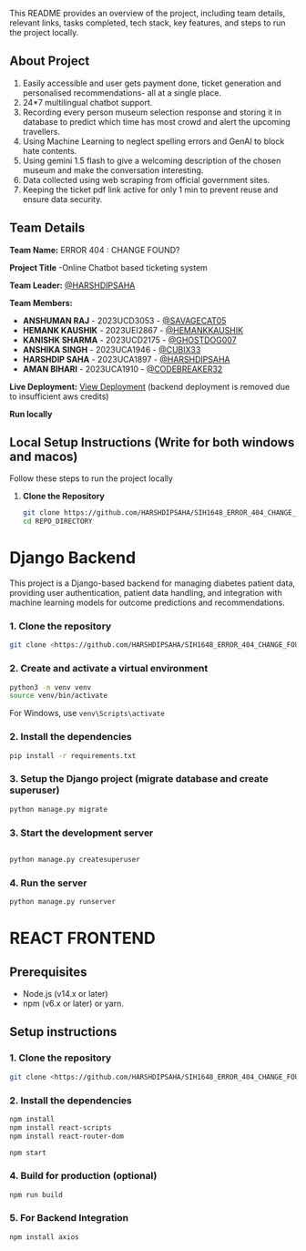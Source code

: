 This README provides an overview of the project, including team details, relevant links, tasks completed, tech stack, key features, and steps to run the project locally.


## About Project
1. Easily accessible and user gets payment done, ticket generation and personalised recommendations- all at a single place.
2. 24*7 multilingual chatbot support.
3. Recording every person museum selection response and storing it in database to predict which time has most crowd and alert the upcoming travellers.
4. Using Machine Learning to neglect spelling errors and GenAI to block hate contents.
5. Using gemini 1.5 flash to give a welcoming description of the chosen museum and make the conversation interesting.
6. Data collected using web scraping from official government sites.
7. Keeping the ticket pdf link active for only 1 min to prevent reuse and ensure data security.


## Team Details

**Team Name:** ERROR 404 : CHANGE FOUND?

**Project Title** -Online Chatbot based ticketing system

**Team Leader:** [@HARSHDIPSAHA](https://github.com/HARSHDIPSAHA)

**Team Members:**

- **ANSHUMAN RAJ** - 2023UCD3053 - [@SAVAGECAT05](https://github.com/SAVAGECAT05)
- **HEMANK KAUSHIK** - 2023UEI2867 - [@HEMANKKAUSHIK](https://github.com/HEMANKKAUSHIK)
- **KANISHK SHARMA** - 2023UCD2175 - [@GHOSTDOG007](https://github.com/GHOSTDOG007)
- **ANSHIKA SINGH** - 2023UCA1946 - [@CUBIX33](https://github.com/CUBIX33)
- **HARSHDIP SAHA** - 2023UCA1897 - [@HARSHDIPSAHA](https://github.com/HARSHDIPSAHA)
- **AMAN BIHARI** - 2023UCA1910 - [@CODEBREAKER32](https://github.com/CODEBREAKER32)

**Live Deployment:** [View Deployment](https://willowy-toffee-89c6b8.netlify.app/)
  (backend deployment is removed due to insufficient aws credits)
  
**Run locally**
## Local Setup Instructions (Write for both windows and macos)

Follow these steps to run the project locally

1. **Clone the Repository**
   ```bash
   git clone https://github.com/HARSHDIPSAHA/SIH1648_ERROR_404_CHANGE_FOUND
   cd REPO_DIRECTORY
   ```

# Django Backend 

This project is a Django-based backend for managing diabetes patient data, providing user authentication, patient data handling, and integration with machine learning models for outcome predictions and recommendations.
### 1. Clone the repository
 ```bash
git clone <https://github.com/HARSHDIPSAHA/SIH1648_ERROR_404_CHANGE_FOUND>
```
### 2. Create and activate a virtual environment
 ```bash
python3 -m venv venv
source venv/bin/activate
``` 
For Windows, use `venv\Scripts\activate`

### 2. Install the dependencies
 ```bash
pip install -r requirements.txt
```
### 3. Setup the Django project (migrate database and create superuser)
 ```bash
python manage.py migrate
```
### 3. Start the development server
 ```bash

python manage.py createsuperuser
```
### 4. Run the server
 ```bash
python manage.py runserver
```
# REACT FRONTEND 
## Prerequisites
- Node.js (v14.x or later)
- npm (v6.x or later) or yarn.

## Setup instructions 

### 1. Clone the repository 
```bash
git clone <https://github.com/HARSHDIPSAHA/SIH1648_ERROR_404_CHANGE_FOUND>

```
### 2. Install the dependencies 
 ```bash
npm install
npm install react-scripts 
npm install react-router-dom
```
```bash
npm start
```
### 4. Build for production (optional)
 ```bash
npm run build
```
### 5. For Backend Integration 
```bash 
npm install axios

